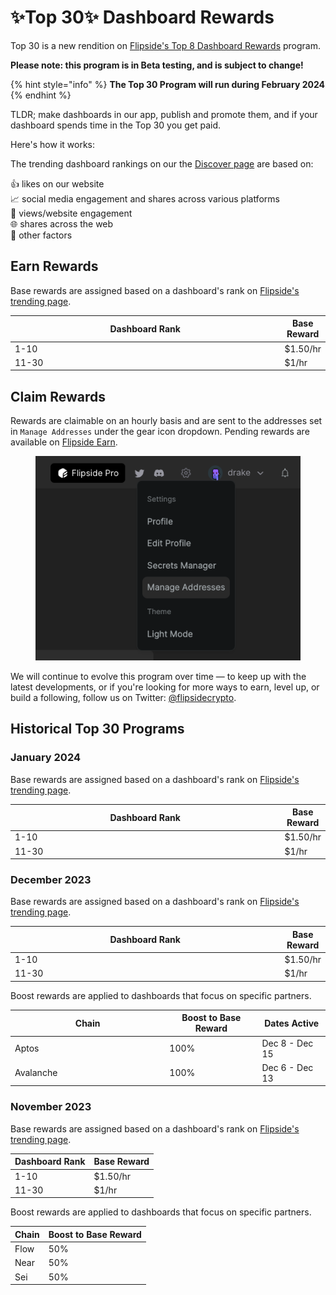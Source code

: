 # ✨Top 30✨ Dashboard Rewards

Top 30 is a new rendition on [Flipside's Top 8 Dashboard Rewards](top-8-dashboard-rewards.md) program.&#x20;

**Please note: this program is in Beta testing, and is subject to change!**

{% hint style="info" %}
**The Top 30 Program will run during February 2024**
{% endhint %}

TLDR; make dashboards in our app, publish and promote them, and if your dashboard spends time in the Top 30 you get paid.&#x20;

Here's how it works:

The trending dashboard rankings on our the [Discover page](https://flipsidecrypto.xyz/discover) are based on:

👍 likes on our website\
📈 social media engagement and shares across various platforms\
👀 views/website engagement\
🌐 shares across the web\
🤫 other factors

## Earn Rewards

Base rewards are assigned based on a dashboard's rank on [Flipside's trending page](https://flipsidecrypto.xyz/discover?d\_sort=trending).

<table><thead><tr><th width="450">Dashboard Rank</th><th>Base Reward</th></tr></thead><tbody><tr><td>1-10</td><td>$1.50/hr</td></tr><tr><td>11-30</td><td>$1/hr</td></tr></tbody></table>

## Claim Rewards

Rewards are claimable on an hourly basis and are sent to the addresses set in `Manage Addresses` under the gear icon dropdown. Pending rewards are available on [Flipside Earn](https://flipsidecrypto.xyz/earn).

<figure><img src="../../.gitbook/assets/image (7).png" alt=""><figcaption></figcaption></figure>

We will continue to evolve this program over time — to keep up with the latest developments, or if you're looking for more ways to earn, level up, or build a following, follow us on Twitter: [@flipsidecrypto](https://twitter.com/flipsidecrypto).

## Historical Top 30 Programs

### January 2024

Base rewards are assigned based on a dashboard's rank on [Flipside's trending page](https://flipsidecrypto.xyz/discover?d\_sort=trending).

<table><thead><tr><th width="452">Dashboard Rank</th><th>Base Reward</th></tr></thead><tbody><tr><td>1-10</td><td>$1.50/hr</td></tr><tr><td>11-30</td><td>$1/hr</td></tr></tbody></table>

### December 2023

Base rewards are assigned based on a dashboard's rank on [Flipside's trending page](https://flipsidecrypto.xyz/discover?d\_sort=trending).

<table><thead><tr><th width="450">Dashboard Rank</th><th>Base Reward</th></tr></thead><tbody><tr><td>1-10</td><td>$1.50/hr</td></tr><tr><td>11-30</td><td>$1/hr</td></tr></tbody></table>

Boost rewards are applied to dashboards that focus on specific partners.

<table><thead><tr><th width="233.33333333333331">Chain</th><th>Boost to Base Reward</th><th>Dates Active</th></tr></thead><tbody><tr><td>Aptos</td><td>100%</td><td>Dec 8 - Dec 15</td></tr><tr><td>Avalanche</td><td>100%</td><td>Dec 6 - Dec 13</td></tr></tbody></table>

### November 2023

Base rewards are assigned based on a dashboard's rank on [Flipside's trending page](https://flipsidecrypto.xyz/discover?d\_sort=trending).

| Dashboard Rank | Base Reward |
| -------------- | ----------- |
| 1-10           | $1.50/hr    |
| 11-30          | $1/hr       |

Boost rewards are applied to dashboards that focus on specific partners.

| Chain | Boost to Base Reward |
| ----- | -------------------- |
| Flow  | 50%                  |
| Near  | 50%                  |
| Sei   | 50%                  |

